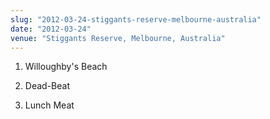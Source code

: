 ```yaml
---
slug: "2012-03-24-stiggants-reserve-melbourne-australia"
date: "2012-03-24"
venue: "Stiggants Reserve, Melbourne, Australia"
---
```


 1. Willoughby's Beach

 2. Dead-Beat

 3. Lunch Meat
